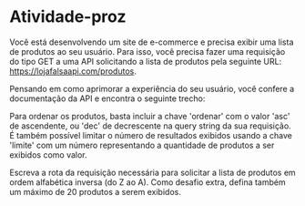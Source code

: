 # Atividade-proz

Você está desenvolvendo um site de e-commerce e precisa exibir uma lista de produtos ao seu usuário. Para isso, você precisa fazer uma requisição do tipo GET a uma API solicitando a lista de produtos pela seguinte URL: https://lojafalsaapi.com/produtos.

Pensando em como aprimorar a experiência do seu usuário, você confere a documentação da API e encontra o seguinte trecho: 

Para ordenar os produtos, basta incluir a chave 'ordenar' com o valor 'asc' de ascendente, ou 'dec' de decrescente na query string da sua requisição. É também possível limitar o número de resultados exibidos usando a chave 'limite' com um número representando a quantidade de produtos a ser exibidos como valor. 

Escreva a rota da requisição necessária para solicitar a lista de produtos em ordem alfabética inversa (do Z ao A). Como desafio extra, defina também um máximo de 20 produtos a serem exibidos. 